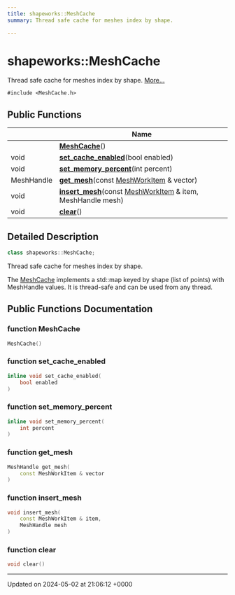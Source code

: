 ```yaml
---
title: shapeworks::MeshCache
summary: Thread safe cache for meshes index by shape. 

---
```


# shapeworks::MeshCache



Thread safe cache for meshes index by shape.  [More...](#detailed-description)


`#include <MeshCache.h>`

## Public Functions

|                | Name           |
| -------------- | -------------- |
| | **[MeshCache](../Classes/classshapeworks_1_1MeshCache.md#function-meshcache)**() |
| void | **[set_cache_enabled](../Classes/classshapeworks_1_1MeshCache.md#function-set-cache-enabled)**(bool enabled) |
| void | **[set_memory_percent](../Classes/classshapeworks_1_1MeshCache.md#function-set-memory-percent)**(int percent) |
| MeshHandle | **[get_mesh](../Classes/classshapeworks_1_1MeshCache.md#function-get-mesh)**(const [MeshWorkItem](../Classes/classshapeworks_1_1MeshWorkItem.md) & vector) |
| void | **[insert_mesh](../Classes/classshapeworks_1_1MeshCache.md#function-insert-mesh)**(const [MeshWorkItem](../Classes/classshapeworks_1_1MeshWorkItem.md) & item, MeshHandle mesh) |
| void | **[clear](../Classes/classshapeworks_1_1MeshCache.md#function-clear)**() |

## Detailed Description

```cpp
class shapeworks::MeshCache;
```

Thread safe cache for meshes index by shape. 

The [MeshCache](../Classes/classshapeworks_1_1MeshCache.md) implements a std::map keyed by shape (list of points) with MeshHandle values. It is thread-safe and can be used from any thread. 

## Public Functions Documentation

### function MeshCache

```cpp
MeshCache()
```


### function set_cache_enabled

```cpp
inline void set_cache_enabled(
    bool enabled
)
```


### function set_memory_percent

```cpp
inline void set_memory_percent(
    int percent
)
```


### function get_mesh

```cpp
MeshHandle get_mesh(
    const MeshWorkItem & vector
)
```


### function insert_mesh

```cpp
void insert_mesh(
    const MeshWorkItem & item,
    MeshHandle mesh
)
```


### function clear

```cpp
void clear()
```


-------------------------------

Updated on 2024-05-02 at 21:06:12 +0000